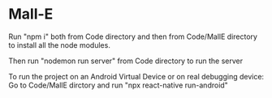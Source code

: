 # Mall-E


Run "npm i" both from Code directory and then from Code/MallE directory to install all the node modules.

Then run "nodemon run server" from Code directory to run the server

To run the project on an Android Virtual Device or on real debugging device:
Go to Code/MallE dirctory and run "npx react-native run-android"
